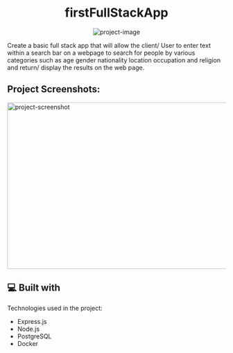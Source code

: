 <h1 align="center" id="title">firstFullStackApp</h1>

<p align="center"><img src="https://socialify.git.ci/Spawn9986/firstFullStackApp/image?language=1&amp;name=1&amp;owner=1&amp;theme=Light" alt="project-image"></p>

<p id="description">Create a basic full stack app that will allow the client/ User to enter text within a search bar on a webpage to search for people by various categories such as age gender nationality location occupation and religion and return/ display the results on the web page.</p>

<h2>Project Screenshots:</h2>

<img src="https://github.com/Spawn9986/firstFullStackApp/blob/main/images/final.png" alt="project-screenshot" width="764" height="384/">

  
  
<h2>💻 Built with</h2>

Technologies used in the project:

*   Express.js
*   Node.js
*   PostgreSQL
*   Docker